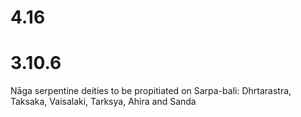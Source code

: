 
# 4.16
# 3.10.6

Nāga serpentine deities to be propitiated on Sarpa-bali: Dhrtarastra, Taksaka, Vaisalaki, Tarksya, Ahira and Sanda